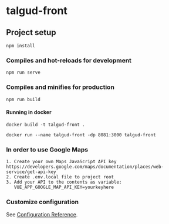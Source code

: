 # talgud-front

## Project setup
```
npm install
```

### Compiles and hot-reloads for development
```
npm run serve
```

### Compiles and minifies for production
```
npm run build
```

#### Running in docker

``docker build -t talgud-front .``

``docker run --name talgud-front -dp 8081:3000 talgud-front``

### In order to use Google Maps
```
1. Create your own Maps JavaScript API key https://developers.google.com/maps/documentation/places/web-service/get-api-key
2. Create .env.local file to project root 
3. Add your API to the contents as variable:
   VUE_APP_GOOGLE_MAP_API_KEY=yourkeyhere
```

### Customize configuration
See [Configuration Reference](https://cli.vuejs.org/config/).
